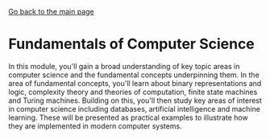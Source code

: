 [Go back to the main page](https://world-class.github.io/REPL/)

# Fundamentals of Computer Science
In this module, you'll gain a broad understanding of key topic
areas in computer science and the fundamental concepts underpinning
them. In the area of fundamental concepts, you'll learn about
binary representations and logic, complexity theory and theories of
computation, finite state machines and Turing machines. Building on
this, you'll then study key areas of interest in computer science
including databases, artificial intelligence and machine learning. These
will be presented as practical examples to illustrate how they are
implemented in modern computer systems.
